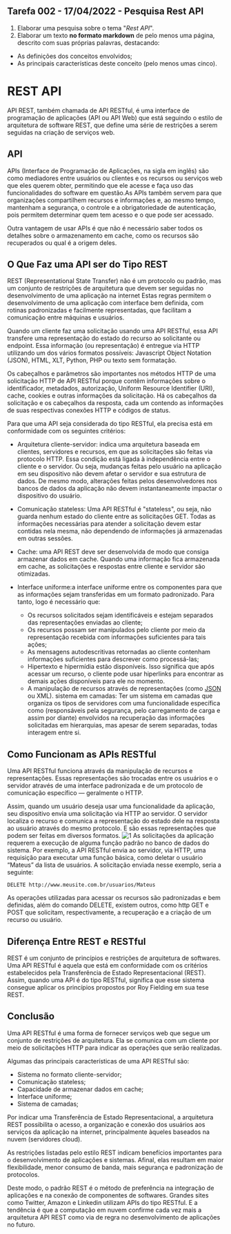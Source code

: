 ## Tarefa 002 - 17/04/2022 - Pesquisa Rest API

1. Elaborar uma pesquisa sobre o tema "_Rest API_".
2. Elaborar um texto **no formato markdown** de pelo menos uma página, descrito com suas próprias palavras, destacando:
* As definições dos conceitos envolvidos;
* As principais características deste conceito (pelo menos umas cinco).

# REST API

API REST, também chamada de API RESTful, é uma interface de programação de aplicações (API ou API Web) que está seguindo o estilo de arquitetura de software REST,  que define uma série de restrições a serem seguidas na criação de serviços web.

## API

APIs (Interface de Programação de Aplicações, na sigla em inglês) são como mediadores entre usuários ou clientes e os recursos ou serviços web que eles querem obter, permitindo que ele acesse e faça uso das funcionalidades do software em questão.As APIs também servem para que organizações compartilhem recursos e informações e, ao mesmo tempo, mantenham a segurança, o controle e a obrigatoriedade de autenticação, pois permitem determinar quem tem acesso e o que pode ser acessado. 

Outra vantagem de usar APIs é que não é necessário saber todos os detalhes sobre o armazenamento em cache, como os recursos são recuperados ou qual é a origem deles.


## O Que Faz uma API ser do Tipo REST


REST (Representational State Transfer)  não é um protocolo ou padrão, mas um conjunto de restrições de arquitetura que devem ser seguidas no desenvolvimento de uma aplicação na internet Estas regras permitem o desenvolvimento de uma aplicação com interface bem definida, com rotinas padronizadas e facilmente representadas, que facilitam a comunicação entre máquinas e usuários.

Quando um cliente faz uma solicitação usando uma API RESTful, essa API transfere uma representação do estado do recurso ao solicitante ou endpoint. Essa informação (ou representação) é entregue via HTTP utilizando um dos vários formatos possíveis:
 Javascript Object Notation (JSON), HTML, XLT, Python, PHP ou texto sem formatação.

Os cabeçalhos e parâmetros são importantes nos métodos HTTP de uma solicitação HTTP de API RESTful porque contêm informações sobre o identificador, metadados, autorização, Uniform Resource Identifier (URI), cache, cookies e outras informações da solicitação. Há os cabeçalhos da solicitação e os cabeçalhos da resposta, cada um contendo as informações de suas respectivas conexões HTTP e códigos de status.

Para que uma API seja considerada do tipo RESTful, ela precisa está em conformidade com os seguintes critérios:

* Arquitetura cliente-servidor: indica uma arquitetura baseada em clientes, servidores e recursos, em que as solicitações são feitas via protocolo HTTP. Essa condição está ligada à independência entre o cliente e o servidor. Ou seja, mudanças feitas pelo usuário na aplicação em seu dispositivo não devem afetar o servidor e sua estrutura de dados. De mesmo modo, alterações feitas pelos desenvolvedores nos bancos de dados da aplicação não devem instantaneamente impactar o dispositivo do usuário.

* Comunicação stateless: Uma API RESTful é "stateless", ou seja, não guarda nenhum estado do cliente entre as solicitações GET. Todas as informações necessárias para atender a solicitação devem estar contidas nela mesma, não dependendo de informações já armazenadas em outras sessões.

* Cache: uma API REST deve ser desenvolvida de modo que consiga armazenar dados em cache. Quando uma informação fica armazenada em cache, as solicitações e respostas entre cliente e servidor são otimizadas.

* Interface uniforme:a interface uniforme  entre os componentes para que as informações sejam transferidas em um formato padronizado. Para tanto, logo é necessário que:
   * Os recursos solicitados sejam identificáveis e estejam separados das representações enviadas ao cliente;
   * Os recursos possam ser manipulados pelo cliente por meio da representação recebida com informações suficientes para tais ações;
   * As mensagens autodescritivas retornadas ao cliente contenham informações suficientes para descrever como processá-las;
   * Hipertexto e hipermídia estão disponíveis. Isso significa que após acessar um recurso, o cliente pode usar hiperlinks para encontrar as demais ações disponíveis para ele no momento.
   * A manipulação de recursos através de representações (como [JSON](https://www.hostinger.com.br/tutoriais/o-que-e-json) ou XML).
sistema em camadas: Ter um sistema em camadas que organiza os tipos de servidores com uma funcionalidade específica como (responsáveis pela segurança, pelo carregamento de carga e assim por diante) envolvidos na recuperação das informações solicitadas em hierarquias, mas apesar de serem separadas, todas interagem entre si.


## Como Funcionam as APIs RESTful

Uma API RESTful funciona através da manipulação de recursos e representações. Essas representações são trocadas entre os usuários e o servidor através de uma interface padronizada e de um protocolo de comunicação específico — geralmente o HTTP. 

Assim, quando um usuário deseja usar uma funcionalidade da aplicação, seu dispositivo envia uma solicitação via HTTP ao servidor. O servidor localiza o recurso e comunica a representação do estado dele na resposta ao usuário através do mesmo protocolo. E são essas representações que podem ser feitas em diversos formatos.
![1](https://user-images.githubusercontent.com/131163948/233358493-ba268609-9a7e-4659-8149-2fd04942d328.png)
As solicitações da aplicação requerem a execução de alguma função padrão no banco de dados do sistema. Por exemplo, a API RESTful envia ao servidor, via HTTP, uma requisição para executar uma função básica, como deletar o usuário “Mateus” da lista de usuários. A solicitação enviada nesse exemplo, seria a seguinte: 

```DELETE http://www.meusite.com.br/usuarios/Mateus```

As operações utilizadas para acessar os recursos são padronizadas e bem definidas, além do comando DELETE, existem outros, como http GET e POST que solicitam, respectivamente, a recuperação e a criação de um recurso ou usuário.

## Diferença Entre REST e RESTful

REST é um conjunto de princípios e restrições de arquitetura de softwares. 
Uma API RESTful é aquela que está em conformidade com os critérios estabelecidos pela Transferência de Estado Representacional (REST). Assim, quando uma API é do tipo RESTful, significa que esse sistema consegue aplicar os princípios propostos por Roy Fielding em sua tese REST.


## Conclusão

Uma API RESTful é uma forma de fornecer serviços web que segue um conjunto de restrições de arquitetura. Ela se comunica com um cliente por meio de solicitações HTTP para indicar as operações que serão realizadas. 

Algumas das principais características de uma API RESTful são:
* Sistema no formato cliente-servidor;
* Comunicação stateless;
* Capacidade de armazenar dados em cache;
* Interface uniforme;
* Sistema de camadas;

Por indicar uma Transferência de Estado Representacional, a arquitetura REST possibilita o acesso, a organização e conexão dos usuários aos serviços da aplicação na internet, principalmente àqueles baseados na nuvem (servidores cloud).

As restrições listadas pelo estilo REST indicam benefícios importantes para o desenvolvimento de aplicações e sistemas. Afinal, elas resultam em maior flexibilidade, menor consumo de banda, mais segurança e padronização de protocolos. 

Deste modo, o padrão REST é o método de preferência na integração de aplicações e na conexão de componentes de softwares. Grandes sites como Twitter, Amazon e Linkedin utilizam APIs do tipo RESTful. E a tendência é que a computação em nuvem confirme cada vez mais a arquitetura API REST como via de regra no desenvolvimento de aplicações no futuro.


